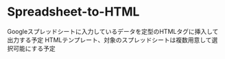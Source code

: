 # Spreadsheet-to-HTML

Googleスプレッドシートに入力しているデータを定型のHTMLタグに挿入して出力する予定
HTMLテンプレート、対象のスプレッドシートは複数用意して選択可能にする予定
